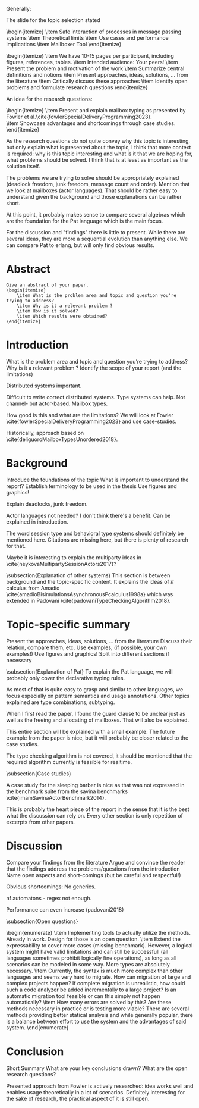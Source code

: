 Generally:

The slide for the topic selection stated

\begin{itemize}
    \item Safe interaction of processes in message passing systems
    \item Theoretical limits
    \item Use cases and performance implications
    \item Mailboxer Tool
\end{itemize}

\begin{itemize}
    \item We have 10-15 pages per participant, including figures, references, tables.
    \item Intended audience: Your peers!
    \item Present the problem and motivation of the work
    \item Summarize central definitions and notions
    \item Present approaches, ideas, solutions, ... from the literature
    \item Critically discuss these approaches
    \item Identify open problems and formulate research questions
\end{itemize}

An idea for the research questions:

\begin{itemize}
    \item Present and explain mailbox typing as presented by Fowler et al.\cite{fowlerSpecialDeliveryProgramming2023}.    
    \item Showcase advantages and shortcomings through case studies.
\end{itemize}

As the research questions do not quite convey why this topic is interesting, but only explain what is presented about the topic, I think that more context is required: why is this topic interesting and what is it that we are hoping for, what problems should be solved. I think that is at least as important as the solution itself.

The problems we are trying to solve should be appropriately explained (deadlock freedom, junk freedom, message count and order). Mention that we look at mailboxes (actor languages). That should be rather easy to understand given the background and those explanations can be rather short.

At this point, it probably makes sense to compare several algebras which are the foundation for the Pat language which is the main focus.


For the discussion and "findings" there is little to present. While there are several ideas, they are more a sequential evolution than anything else. We can compare Pat to erlang, but will only find obvious results.


# Abstract

    Give an abstract of your paper.
    \begin{itemize}
        \item What is the problem area and topic and question you're trying to address?
        \item Why is it a relevant problem ?
        \item How is it solved?
        \item Which results were obtained?
    \end{itemize}

# Introduction


What is the problem area and topic and question you’re trying to address?
Why is it a relevant problem ?
Identify the scope of your report (and the limitations)



Distributed systems important.

Difficult to write correct distributed systems. Type systems can help. Not channel- but actor-based. Mailbox types.

How good is this and what are the limitations? We will look at Fowler \cite{fowlerSpecialDeliveryProgramming2023} and use case-studies.

Historically, approach based on \cite{deliguoroMailboxTypesUnordered2018}.

# Background

Introduce the foundations of the topic
What is important to understand the report?
Establish terminology to be used in the thesis
Use figures and graphics!

Explain deadlocks, junk freedom.

Actor languages not needed? I don't think there's a benefit. Can be explained in introduction.

The word session type and behavioral type systems should definitely be mentioned here. Citations are missing here, but there is plenty of research for that. 

Maybe it is interesting to explain the multiparty ideas in \cite{neykovaMultipartySessionActors2017}?


\subsection{Explanation of other systems}
This section is between background and the topic-specific content. It explains the ideas of $\pi$ calculus from Amadio \cite{amadioBisimulationsAsynchronousPcalculus1998a} which was extended in Padovani \cite{padovaniTypeCheckingAlgorithm2018}.


# Topic-specific summary

Present the approaches, ideas, solutions, ... from the literature
Discuss their relation, compare them, etc.
Use examples, (if possible, your own examples!)
Use figures and graphics!
Split into different sections if necessary


\subsection{Explanation of Pat}
To explain the Pat language, we will probably only cover the declarative typing rules.

As most of that is quite easy to grasp and similar to other languages, we focus especially on pattern semantics and usage annotations.
Other topics explained are type combinations, subtyping.

When I first read the paper, I found the guard clause to be unclear just as well as the freeing and allocating of mailboxes. That will also be explained.

This entire section will be explained with a small example: The future example from the paper is nice, but it will probably be closer related to the case studies.

The type checking algorithm is not covered, it should be mentioned that the required algorithm currently is feasible for realtime.

\subsection{Case studies}

A case study for the sleeping barber is nice as that was not expressed in the benchmark suite from the savina benchmarks \cite{imamSavinaActorBenchmark2014}.

This is probably the heart piece of the report in the sense that it is the best what the discussion can rely on. Every other section is only repetition of excerpts from other papers. 




# Discussion
Compare your findings from the literature
Argue and convince the reader that the findings address the problems/questions from the introduction
Name open aspects and short-comings (but be careful and respectful!)

Obvious shortcomings: No generics.

nf automatons - regex not enough.

Performance can even increase (padovani2018)


\subsection{Open questions}

\begin{enumerate}
    \item Implementing tools to actually utilize the methods. Already in work. Design for those is an open question.
    \item Extend the expressability to cover more cases (missing benchmark). However, a logical system might have valid limitations and can still be successfull (all languages sometimes prohibit logically fine operations), as long as all scenarios can be modeled in some way. More types are absolutely necessary.
    \item Currently, the syntax is much more complex than other languages and seems very hard to migrate. How can migration of large and complex projects happen? If complete migration is unrealistic, how could such a code analyzer be added incrementally to a large project? Is an automatic migration tool feasible or can this simply not happen automatically?
    \item How many errors are solved by this? Are these methods necessary in practice or is testing more viable? There are several methods providing better statical analysis and while generally popular, there is a balance between effort to use the system and the advantages of said system.
\end{enumerate}

    


# Conclusion
    
Short Summary
What are your key conclusions drawn?
What are the open research questions?




Presented approach from Fowler is actively researched: idea works well and enables usage theoretically in a lot of scenarios. Definitely interesting for the sake of research, the practical aspect of it is still open.

